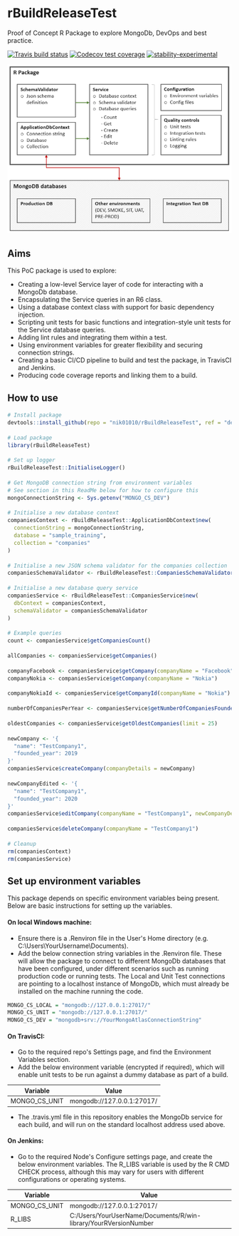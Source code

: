 
# rBuildReleaseTest
Proof of Concept R Package to explore MongoDb, DevOps and best practice.

<!-- badges: start -->
[![Travis build status](https://travis-ci.org/nik01010/rBuildReleaseTest.svg?branch=develop)](https://travis-ci.org/nik01010/rBuildReleaseTest)
[![Codecov test coverage](https://codecov.io/gh/nik01010/rBuildReleaseTest/branch/develop/graph/badge.svg)](https://codecov.io/gh/nik01010/rBuildReleaseTest?branch=develop)
[![stability-experimental](https://img.shields.io/badge/stability-experimental-orange.svg)](https://github.com/emersion/stability-badges#experimental)
<!-- badges: end -->

![Package structure](Helpers/Images/Package.png)

## Aims
This PoC package is used to explore:
- Creating a low-level Service layer of code for interacting with a MongoDb database.
- Encapsulating the Service queries in an R6 class.
- Using a database context class with support for basic dependency injection.
- Scripting unit tests for basic functions and integration-style unit tests for the Service database queries.
- Adding lint rules and integrating them within a test.
- Using environment variables for greater flexibility and securing connection strings.
- Creating a basic CI/CD pipeline to build and test the package, in TravisCI and Jenkins.
- Producing code coverage reports and linking them to a build.

## How to use
```R
# Install package
devtools::install_github(repo = "nik01010/rBuildReleaseTest", ref = "develop")

# Load package
library(rBuildReleaseTest)

# Set up logger
rBuildReleaseTest::InitialiseLogger()

# Get MongoDB connection string from environment variables
# See section in this ReadMe below for how to configure this
mongoConnectionString <- Sys.getenv("MONGO_CS_DEV")

# Initialise a new database context
companiesContext <- rBuildReleaseTest::ApplicationDbContext$new(
  connectionString = mongoConnectionString,
  database = "sample_training",
  collection = "companies"
)

# Initialise a new JSON schema validator for the companies collection
companiesSchemaValidator <- rBuildReleaseTest::CompaniesSchemaValidator()

# Initialise a new database query service
companiesService <- rBuildReleaseTest::CompaniesService$new(
  dbContext = companiesContext,
  schemaValidator = companiesSchemaValidator
)

# Example queries
count <- companiesService$getCompaniesCount()

allCompanies <- companiesService$getCompanies()

companyFacebook <- companiesService$getCompany(companyName = "Facebook")
companyNokia <- companiesService$getCompany(companyName = "Nokia")

companyNokiaId <- companiesService$getCompanyId(companyName = "Nokia")

numberOfCompaniesPerYear <- companiesService$getNumberOfCompaniesFoundedPerYear()

oldestCompanies <- companiesService$getOldestCompanies(limit = 25)

newCompany <- '{
  "name": "TestCompany1",
  "founded_year": 2019
}'
companiesService$createCompany(companyDetails = newCompany)

newCompanyEdited <- '{
  "name": "TestCompany1",
  "founded_year": 2020
}'
companiesService$editCompany(companyName = "TestCompany1", newCompanyDetails = newCompanyEdited)

companiesService$deleteCompany(companyName = "TestCompany1")

# Cleanup
rm(companiesContext)
rm(companiesService)

```

## Set up environment variables
This package depends on specific environment variables being present. Below are basic instructions for setting up the variables.
#### On local Windows machine:
- Ensure there is a .Renviron file in the User's Home directory (e.g. C:\Users\YourUsername\Documents).
- Add the below connection string variables in the .Renviron file. These will allow the package to connect to different MongoDb databases that have been configured, under different scenarios such as running production code or running tests. The Local and Unit Test connections are pointing to a localhost instance of MongoDb, which must already be installed on the machine running the code.
```R
MONGO_CS_LOCAL = "mongodb://127.0.0.1:27017/"
MONGO_CS_UNIT = "mongodb://127.0.0.1:27017/"
MONGO_CS_DEV = "mongodb+srv://YourMongoAtlasConnectionString"
```

#### On TravisCI:
- Go to the required repo's Settings page, and find the Environment Variables section.
- Add the below environment variable (encrypted if required), which will enable unit tests to be run against a dummy database as part of a build.

| Variable      | Value                      |
| ------------- |----------------------------|
| MONGO_CS_UNIT | mongodb://127.0.0.1:27017/ |

- The .travis.yml file in this repository enables the MongoDb service for each build, and will run on the standard localhost address used above.

#### On Jenkins:
- Go to the required Node's Configure settings page, and create the below environment variables. The R_LIBS variable is used by the R CMD CHECK process, although this may vary for users with different configurations or operating systems.

| Variable      | Value                      |
| ------------- |----------------------------|
| MONGO_CS_UNIT | mongodb://127.0.0.1:27017/ |
| R_LIBS        | C:/Users/YourUserName/Documents/R/win-library/YourRVersionNumber |
